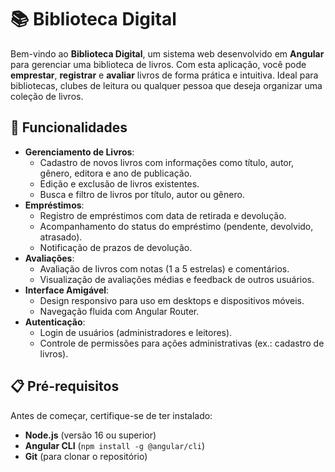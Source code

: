 # 📚 Biblioteca Digital

Bem-vindo ao **Biblioteca Digital**, um sistema web desenvolvido em **Angular** para gerenciar uma biblioteca de livros. Com esta aplicação, você pode **emprestar**, **registrar** e **avaliar** livros de forma prática e intuitiva. Ideal para bibliotecas, clubes de leitura ou qualquer pessoa que deseja organizar uma coleção de livros.

## 📔 Funcionalidades

- **Gerenciamento de Livros**:
  - Cadastro de novos livros com informações como título, autor, gênero, editora e ano de publicação.
  - Edição e exclusão de livros existentes.
  - Busca e filtro de livros por título, autor ou gênero.
- **Empréstimos**:
  - Registro de empréstimos com data de retirada e devolução.
  - Acompanhamento do status do empréstimo (pendente, devolvido, atrasado).
  - Notificação de prazos de devolução.
- **Avaliações**:
  - Avaliação de livros com notas (1 a 5 estrelas) e comentários.
  - Visualização de avaliações médias e feedback de outros usuários.
- **Interface Amigável**:
  - Design responsivo para uso em desktops e dispositivos móveis.
  - Navegação fluida com Angular Router.
- **Autenticação**:
  - Login de usuários (administradores e leitores).
  - Controle de permissões para ações administrativas (ex.: cadastro de livros).

## 📋 Pré-requisitos

Antes de começar, certifique-se de ter instalado:

- **Node.js** (versão 16 ou superior)
- **Angular CLI** (`npm install -g @angular/cli`)
- **Git** (para clonar o repositório)

